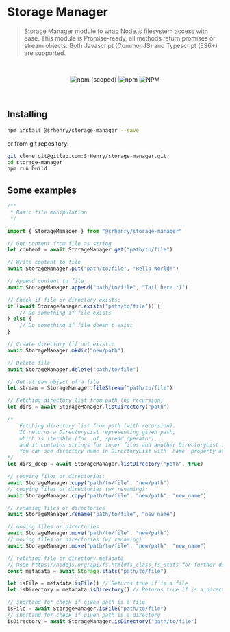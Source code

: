 # Storage Manager

> Storage Manager module to wrap Node.js filesystem access with ease. This module is Promise-ready, all methods return promises or stream objects. Both Javascript (CommonJS) and Typescript (ES6+) are supported.

<br>
<div align="center">

![npm (scoped)](https://img.shields.io/npm/v/@srhenry/storage-manager)
![npm](https://img.shields.io/npm/dt/@srhenry/storage-manager)
![NPM](https://img.shields.io/npm/l/@srhenry/storage-manager)
</div>

<br>

## Installing

```bash
npm install @srhenry/storage-manager --save
```
or from git repository:
```bash
git clone git@gitlab.com:SrHenry/storage-manager.git
cd storage-manager
npm run build
```

## Some examples

```typescript
/**
 * Basic file manipulation
 */

import { StorageManager } from "@srhenry/storage-manager"

// Get content from file as string
let content = await StorageManager.get("path/to/file")

// Write content to file
await StorageManager.put("path/to/file", "Hello World!")

// Append content to file
await StorageManager.append("path/to/file", "Tail here :)")

// Check if file or directory exists:
if (await StorageManager.exists("path/to/file")) {
    // Do something if file exists
} else {
    // Do something if file doesn't exist
}

// Create directory (if not exist):
await StorageManager.mkdir("new/path")

// Delete file
await StorageManager.delete("path/to/file")

// Get stream object of a file
let stream = StorageManager.fileStream("path/to/file")

// Fetching directory list from path (no recursion)
let dirs = await StorageManager.listDirectory("path")

/*
    Fetching directory list from path (with recursion).
    It returns a DirectoryList representing given path,
    which is iterable (for..of, spread operator),
    and it contains strings for inner files and another DirectoryList instance for each inner directory.
    You can see directory name in DirectoryList with `name` property accessor.
*/
let dirs_deep = await StorageManager.listDirectory("path", true)

// copying files or directories:
await StorageManager.copy("path/to/file", "new/path")
// copying files or directories (w/ renaming):
await StorageManager.copy("path/to/file", "new/path", "new_name")

// renaming files or directories
await StorageManager.rename("path/to/file", "new_name")

// moving files or directories
await StorageManager.move("path/to/file", "new/path")
// moving files or directories (w/ renaming)
await StorageManager.move("path/to/file", "new/path", "new_name")

// fetching file or directory metadata
// @see https://nodejs.org/api/fs.html#fs_class_fs_stats for further documentation on those metadata
const metadata = await Storage.stats("path/to/file")

let isFile = metadata.isFile() // Returns true if is a file
let isDirectory = metadata.isDirectory() // Returns true if is a directory

// shortand for check if given path is a file
isFile = await StorageManager.isFile("path/to/file")
// shortand for check if given path is a directory
isDirectory = await StorageManager.isDirectory("path/to/file")
```